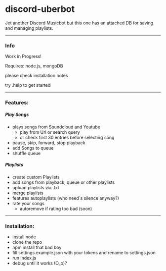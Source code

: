 # discord-uberbot
Jet another Discord Musicbot but this one has an attached DB for saving and managing playlists.

---

### **Info** ###
Work in Progress!

Requires: node.js, mongoDB

please check installation notes

try .help to get started

---

### Features: ###

##### Play Songs #####
- plays songs from Soundcloud and Youtube
    - play from Url or search query
    - or check first 30 entries before selecting song
- pause, skip, forward, stop playback
- add Songs to queue
- shuffle queue

##### Playlists #####
- create custom Playlists
- add songs from playback, queue or other playlists
- upload playlists via .txt
- merge playlists
- features autoplaylists (who need´s silence anyway?)
- rate your songs
    - autoremove if rating too bad (soon)

---

### Installation: ###
- install node
- clone the repo
- npm install that bad boy
- fill settings.example.json with your tokens and rename to settings.json
- run index.js
- debug until it works (O_o)?
